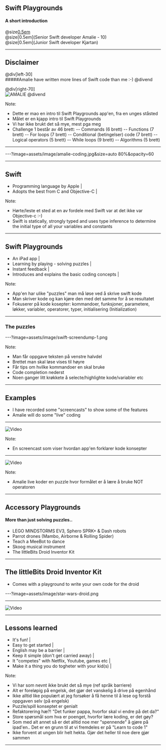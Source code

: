 ## Swift Playgrounds

#### A short introduction

@size[0.5em](by)
<br>
@size[0.5em](Senior Swift developer Amalie - 10)
<br>
@size[0.5em](Junior Swift developer Kjartan)

---

## Disclaimer

@div[left-30]
<br>
#####Amalie have written more lines of Swift code than me :-)
@divend

@div[right-70]
<br>
![AMALIE](assets/image/amalie-coding.jpg)
@divend

Note:
- Dette er mao en intro til Swift Playgrounds app'en, fra en unges ståsted
- Målet er en kjapp intro til Swift Playgrounds
- Vi har ikke brukt det så mye, mest pga meg
- Challenge 1 består av 46 brett:
-- Commands (6 brett)
-- Functions (7 brett)
-- For loops (7 brett)
-- Conditional (betingelser) code (7 brett)
-- Logical operators (5 brett)
-- While loops (9 brett)
-- Algorithms (5 brett)

---

---?image=assets/image/amalie-coding.jpg&size=auto 80%&opacity=60

---

## Swift

- Programming language by Apple |
- Adopts the best from C and Objective-C |

Note:
- Hørte/leste et sted at en av fordele med Swift var at det ikke var Objective-c :-)
- Swift is statically, strongly typed and uses type inference to determine the initial type of all your variables and constants

---

## Swift Playgrounds

- An iPad app |
- Learning by playing - solving puzzles |
- Instant feedback |
- Introduces and explains the basic coding concepts |

Note:
- App'en har ulike "puzzles" man må løse ved å skrive swift kode
- Man skriver kode og kan kjøre den med det samme for å se resultatet
- Fokuserer på kode kosepter: kommandoer, funksjoner, parametere, løkker, variabler, operatorer, typer, initialisering (Initialization)

---

### The puzzles

---?image=assets/image/swift-screendump-1.png

Note:
- Man får oppgave teksten på venstre halvdel
- Brettet man skal løse vises til høyre
- Får tips om hvilke kommandoer en skal bruke
- Code completion nederst
- Noen ganger litt krøkkete å selecte/highlighte kode/variabler etc

---

## Examples

- I have recorded some "screencasts" to show some of the features
- Amalie will do some "live" coding

---

![Video](https://www.youtube.com/embed/uKIxWfVBcMU)

Note:
- En screencast som viser hvordan app'en forklarer kode konsepter

---

![Video](https://www.youtube.com/embed/cjCc070rqoY)

Note:
- Amalie live koder en puzzle hvor formålet er å lære å bruke NOT operatoren

---

## Accessory Playgrounds

#### More than just solving puzzles..

- LEGO MINDSTORMS EV3, Sphero SPRK+ & Dash  robots
- Parrot drones (Mambo, Airborne & Rolling Spider)
- Teach a MeeBot to dance
- Skoog musical instrument
- The littleBits Droid Inventor Kit

---

## The littleBits Droid Inventor Kit

- Comes with a playground to write your own code for the droid

---?image=assets/image/star-wars-droid.png

---

![Video](https://www.youtube.com/embed/NWc3Fdkwr90)

---

## Lessons learned

- It's fun! |
- Easy to get started |
- English may be a barrier |
- Keep it simple (don't get carried away) |
- It "competes" with Netflix, Youtube, games etc |
- Make it a thing you do togheter with your kid(s) |

Note:
- Vi har som nevnt ikke brukt det så mye (ref språk barriere)
- Alt er foreløpig på engelsk, det gjør det vanskelig å drive på egenhånd
- Ikke alltid like populært at jeg forsøker å få henne til å lese og forstå oppgaven selv (på engelsk)
- Puzzle/spill konseptet er genialt
- Refaktorering hæ?! "Det funker pappa, hvorfor skal vi endre på det da?"
- Store spørsmål som hva er poenget, hvorfor lære koding, er det gøy?
- Som med alt annet så er det alltid noe mer "spennende" å gjøre på ipad'en.. Det er en grunn til at vi fremdeles er på "Learn to code 1"
- Ikke forvent at ungen blir helt hekta. Gjør det heller til noe dere gjør sammen

---

